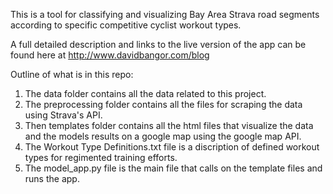 This is a tool for classifying and visualizing Bay Area Strava road segments according to specific competitive cyclist workout types.

A full detailed description and links to the live version of the app can be found here at http://www.davidbangor.com/blog

Outline of what is in this repo:
1. The data folder contains all the data related to this project.
2. The preprocessing folder contains all the files for scraping the data using Strava's API. 
3. Then templates folder contains all the html files that visualize the data and the models results on a google map using the google map API.
4. The Workout Type Definitions.txt file is a discription of defined workout types for regimented training efforts.
5. The model_app.py file is the main file that calls on the template files and runs the app. 


